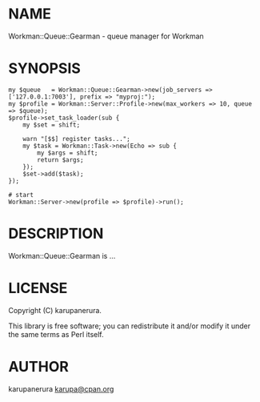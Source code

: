 # NAME

Workman::Queue::Gearman - queue manager for Workman

# SYNOPSIS

    my $queue   = Workman::Queue::Gearman->new(job_servers => ['127.0.0.1:7003'], prefix => "myproj:");
    my $profile = Workman::Server::Profile->new(max_workers => 10, queue => $queue);
    $profile->set_task_loader(sub {
        my $set = shift;

        warn "[$$] register tasks...";
        my $task = Workman::Task->new(Echo => sub {
            my $args = shift;
            return $args;
        });
        $set->add($task);
    });

    # start
    Workman::Server->new(profile => $profile)->run();

# DESCRIPTION

Workman::Queue::Gearman is ...

# LICENSE

Copyright (C) karupanerura.

This library is free software; you can redistribute it and/or modify
it under the same terms as Perl itself.

# AUTHOR

karupanerura <karupa@cpan.org>
